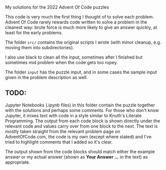 My solutions for the 2022 Advent Of Code puzzles

This code is very much the first thing I thought of to solve each problem. Advent Of Code rarely
rewards code written to solve a problem in the cleanest way: brute force is much more likely
to give an answer quickly, at least for the early problems.

The folder `src/` contains the original scripts I wrote (with minor cleanup, e.g. moving them into subdirectories).

I also use black to clean all the input, sometimes after I finished but sometimes mid problem when the code gets
too ropey.

The folder `input` has the puzzle input, and in some cases the sample input
given in the problem description as well.


TODO:
-----

Jupyter Notebooks (.ipynb files) in this folder contain the puzzle together with the solutions and perhaps some
comments. For those who don't know Jupyter, it mixes text with code in a style similar to Knuth's Literate Programming.
The output from each code block is shown directly under the relevant code and values carry over from one block to the next.
The text is mostly taken straight from the relevant problem page on AdventOfCode.com, the code is my own 
(except where stated) and I've tried to highlight comments that I added so it's clear.

The output shown from the code blocks should match either the example answer or my actual answer 
(shown as **Your Answer ...** in the text) as appropriate.
